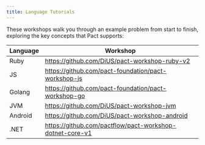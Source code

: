 ```yaml
---
title: Language Tutorials
---
```


These workshops walk you through an example problem from start to finish, exploring the key concepts that Pact supports:

| Language | Workshop |
| -------- | --------- |
| Ruby | https://github.com/DiUS/pact-workshop-ruby-v2 |
| JS | https://github.com/pact-foundation/pact-workshop-js |
| Golang | https://github.com/pact-foundation/pact-workshop-go |
| JVM | https://github.com/DiUS/pact-workshop-jvm |
| Android | https://github.com/DiUS/pact-workshop-android |
| .NET | https://github.com/pactflow/pact-workshop-dotnet-core-v1 |
